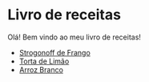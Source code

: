 # Livro de receitas

Olá! Bem vindo ao meu livro de receitas!

- [Strogonoff de Frango](https://github.com/celliaraujo/livro-receitas/blob/master/receitas/Strogonoff.md)
- [Torta de Limão](https://github.com/celliaraujo/livro-receitas/blob/master/receitas/Torta_Limao.md)
- [Arroz Branco](https://github.com/celliaraujo/livro-receitas/blob/master/receitas/Arroz.md)
